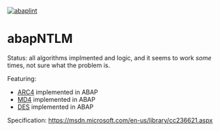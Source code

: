 [![abaplint](https://abaplint.org/badges/larshp/abapNTLM)](http://abaplint.org/project/larshp/abapNTLM)

# abapNTLM
Status: all algorithms implmented and logic, and it seems to work _some_ times, not sure what the problem is.

Featuring:
* [ARC4](http://en.wikipedia.org/wiki/RC4) implemented in ABAP
* [MD4](http://en.wikipedia.org/wiki/MD4) implemented in ABAP
* [DES](http://en.wikipedia.org/wiki/Data_Encryption_Standard) implemented in ABAP

Specification:
https://msdn.microsoft.com/en-us/library/cc236621.aspx
